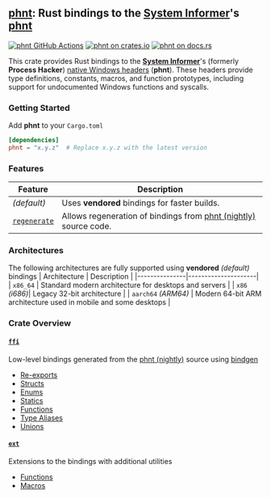 ## [phnt][github.com]: Rust bindings to the [System Informer][github.com/sysinf]'s [phnt][github.com/sysinf/phnt]

[![phnt GitHub Actions][github.com/ci/img]][github.com/ci]
[![phnt on crates.io][crates.io/img]][crates.io]
[![phnt on docs.rs][docs.rs/img]][docs.rs]

This crate provides Rust bindings to the **[System Informer][github.com/sysinf]**'s (formerly **Process Hacker**) [native Windows headers][github.com/sysinf/phnt] (**phnt**). These headers provide type definitions, constants, macros, and function prototypes, including support for undocumented Windows functions and syscalls.
### Getting Started
Add **phnt** to your `Cargo.toml`

```toml
[dependencies]
phnt = "x.y.z"  # Replace x.y.z with the latest version
```

### Features
| Feature | Description |
| --- | --- |
| _(default)_ | Uses **vendored** bindings for faster builds.                                                  |
| [`regenerate`][github.com/src/build.rs] | Allows regeneration of bindings from [phnt (nightly)][github.com/phnt_nightly] source code.   |
### Architectures
The following architectures are fully supported using **vendored** _(default)_ bindings
| Architecture  |  Description         |
|---------------|---------------------|
| `x86_64`    | Standard modern architecture for desktops and servers |
| `x86` _(i686)_| Legacy 32-bit architecture  |
| `aarch64` _(ARM64)_         | Modern 64-bit ARM architecture used in mobile and some desktops |

### Crate Overview
#### [`ffi`][docs.rs/ffi]
Low-level bindings generated from the [phnt (nightly)][github.com/phnt_nightly] source using [bindgen][crates.io/bindgen]
- [Re-exports][docs.rs/ffi/reexports]
- [Structs][docs.rs/ffi/structs]
- [Enums][docs.rs/ffi/enums]
- [Statics][docs.rs/ffi/statics]
- [Functions][docs.rs/ffi/functions]
- [Type Aliases][docs.rs/ffi/type-aliases]
- [Unions][docs.rs/ffi/unions]

#### [`ext`][docs.rs/ext]
Extensions to the bindings with additional utilities
- [Functions][docs.rs/ext/functions]
- [Macros][docs.rs/ext/macros]

[github.com]:               https://github.com/delulusoft/phnt-rs
[github.com/ci]:            https://github.com/delulusoft/phnt-rs/actions/workflows/rust.yml
[github.com/ci/img]:        https://github.com/delulusoft/phnt-rs/actions/workflows/rust.yml/badge.svg
[github.com/phnt_nightly]:  https://github.com/oberrich/phnt_nightly
[github.com/src/build.rs]:  https://github.com/delulusoft/phnt-rs/blob/master/src/build.rs
[github.com/sysinf]:        https://github.com/winsiderss/systeminformer
[github.com/sysinf/phnt]:   https://github.com/winsiderss/systeminformer/tree/master/phnt

[crates.io]:                https://crates.io/crates/phnt
[crates.io/bindgen]:        https://crates.io/crates/bindgen
[crates.io/img]:            https://img.shields.io/crates/v/phnt.svg

[docs.rs]:                  https://docs.rs/phnt
[docs.rs/img]:              https://docs.rs/phnt/badge.svg
[docs.rs/ffi]:              https://docs.rs/phnt/latest/phnt/ffi/index.html
[docs.rs/ffi/reexports]:    https://docs.rs/phnt/latest/phnt/ffi/index.html#reexports
[docs.rs/ffi/structs]:      https://docs.rs/phnt/latest/phnt/ffi/index.html#structs
[docs.rs/ffi/enums]:        https://docs.rs/phnt/latest/phnt/ffi/index.html#enums
[docs.rs/ffi/constants]:    https://docs.rs/phnt/latest/phnt/ffi/index.html#constants
[docs.rs/ffi/statics]:      https://docs.rs/phnt/latest/phnt/ffi/index.html#statics
[docs.rs/ffi/functions]:    https://docs.rs/phnt/latest/phnt/ffi/index.html#functions
[docs.rs/ffi/type-aliases]: https://docs.rs/phnt/latest/phnt/ffi/index.html#types
[docs.rs/ffi/unions]:       https://docs.rs/phnt/latest/phnt/ffi/index.html#unions
[docs.rs/ext]:              https://docs.rs/phnt/latest/phnt/ext/index.html
[docs.rs/ext/functions]:    https://docs.rs/phnt/latest/phnt/ext/index.html#functions
[docs.rs/ext/macros]:       https://docs.rs/phnt/latest/phnt/index.html#macros
